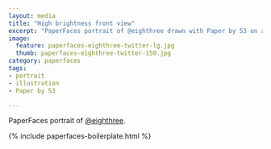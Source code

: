 ```yaml
---
layout: media
title: "High brightness front view"
excerpt: "PaperFaces portrait of @eighthree drawn with Paper by 53 on an iPad."
image: 
  feature: paperfaces-eighthree-twitter-lg.jpg
  thumb: paperfaces-eighthree-twitter-150.jpg
category: paperfaces
tags: 
- portrait
- illustration
- Paper by 53

---
```


PaperFaces portrait of [@eighthree](http://twitter.com/eighthree).

{% include paperfaces-boilerplate.html %}